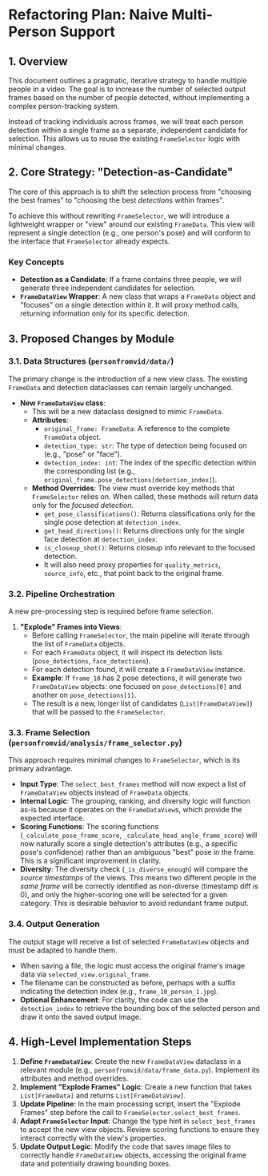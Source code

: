 # Refactoring Plan: Naive Multi-Person Support

## 1. Overview

This document outlines a pragmatic, iterative strategy to handle multiple people in a video. The goal is to increase the number of selected output frames based on the number of people detected, without implementing a complex person-tracking system.

Instead of tracking individuals across frames, we will treat each person detection within a single frame as a separate, independent candidate for selection. This allows us to reuse the existing `FrameSelector` logic with minimal changes.

## 2. Core Strategy: "Detection-as-Candidate"

The core of this approach is to shift the selection process from "choosing the best frames" to "choosing the best *detections* within frames".

To achieve this without rewriting `FrameSelector`, we will introduce a lightweight wrapper or "view" around our existing `FrameData`. This view will represent a single detection (e.g., one person's pose) and will conform to the interface that `FrameSelector` already expects.

### Key Concepts

*   **Detection as a Candidate**: If a frame contains three people, we will generate three independent candidates for selection.
*   **`FrameDataView` Wrapper**: A new class that wraps a `FrameData` object and "focuses" on a single detection within it. It will proxy method calls, returning information only for its specific detection.

## 3. Proposed Changes by Module

### 3.1. Data Structures (`personfromvid/data/`)

The primary change is the introduction of a new view class. The existing `FrameData` and detection dataclasses can remain largely unchanged.

*   **New `FrameDataView` class**:
    *   This will be a new dataclass designed to mimic `FrameData`.
    *   **Attributes**:
        *   `original_frame: FrameData`: A reference to the complete `FrameData` object.
        *   `detection_type: str`: The type of detection being focused on (e.g., "pose" or "face").
        *   `detection_index: int`: The index of the specific detection within the corresponding list (e.g., `original_frame.pose_detections[detection_index]`).
    *   **Method Overrides**: The view must override key methods that `FrameSelector` relies on. When called, these methods will return data only for the *focused detection*.
        *   `get_pose_classifications()`: Returns classifications only for the single pose detection at `detection_index`.
        *   `get_head_directions()`: Returns directions only for the single face detection at `detection_index`.
        *   `is_closeup_shot()`: Returns closeup info relevant to the focused detection.
        *   It will also need proxy properties for `quality_metrics`, `source_info`, etc., that point back to the original frame.

### 3.2. Pipeline Orchestration

A new pre-processing step is required before frame selection.

1.  **"Explode" Frames into Views**:
    *   Before calling `FrameSelector`, the main pipeline will iterate through the list of `FrameData` objects.
    *   For each `FrameData` object, it will inspect its detection lists (`pose_detections`, `face_detections`).
    *   For each detection found, it will create a `FrameDataView` instance.
    *   **Example**: If `frame_10` has 2 pose detections, it will generate two `FrameDataView` objects: one focused on `pose_detections[0]` and another on `pose_detections[1]`.
    *   The result is a new, longer list of candidates (`List[FrameDataView]`) that will be passed to the `FrameSelector`.

### 3.3. Frame Selection (`personfromvid/analysis/frame_selector.py`)

This approach requires minimal changes to `FrameSelector`, which is its primary advantage.

*   **Input Type**: The `select_best_frames` method will now expect a list of `FrameDataView` objects instead of `FrameData` objects.
*   **Internal Logic**: The grouping, ranking, and diversity logic will function as-is because it operates on the `FrameDataView`s, which provide the expected interface.
*   **Scoring Functions**: The scoring functions (`_calculate_pose_frame_score`, `_calculate_head_angle_frame_score`) will now naturally score a single detection's attributes (e.g., a specific pose's confidence) rather than an ambiguous "best" pose in the frame. This is a significant improvement in clarity.
*   **Diversity**: The diversity check (`_is_diverse_enough`) will compare the *source timestamps* of the views. This means two different people in the *same frame* will be correctly identified as non-diverse (timestamp diff is 0), and only the higher-scoring one will be selected for a given category. This is desirable behavior to avoid redundant frame output.

### 3.4. Output Generation

The output stage will receive a list of selected `FrameDataView` objects and must be adapted to handle them.

*   When saving a file, the logic must access the original frame's image data via `selected_view.original_frame`.
*   The filename can be constructed as before, perhaps with a suffix indicating the detection index (e.g., `frame_10_person_1.jpg`).
*   **Optional Enhancement**: For clarity, the code can use the `detection_index` to retrieve the bounding box of the selected person and draw it onto the saved output image.

## 4. High-Level Implementation Steps

1.  **Define `FrameDataView`**: Create the new `FrameDataView` dataclass in a relevant module (e.g., `personfromvid/data/frame_data.py`). Implement its attributes and method overrides.
2.  **Implement "Explode Frames" Logic**: Create a new function that takes `List[FrameData]` and returns `List[FrameDataView]`.
3.  **Update Pipeline**: In the main processing script, insert the "Explode Frames" step before the call to `FrameSelector.select_best_frames`.
4.  **Adapt `FrameSelector` Input**: Change the type hint in `select_best_frames` to accept the new view objects. Review scoring functions to ensure they interact correctly with the view's properties.
5.  **Update Output Logic**: Modify the code that saves image files to correctly handle `FrameDataView` objects, accessing the original frame data and potentially drawing bounding boxes.